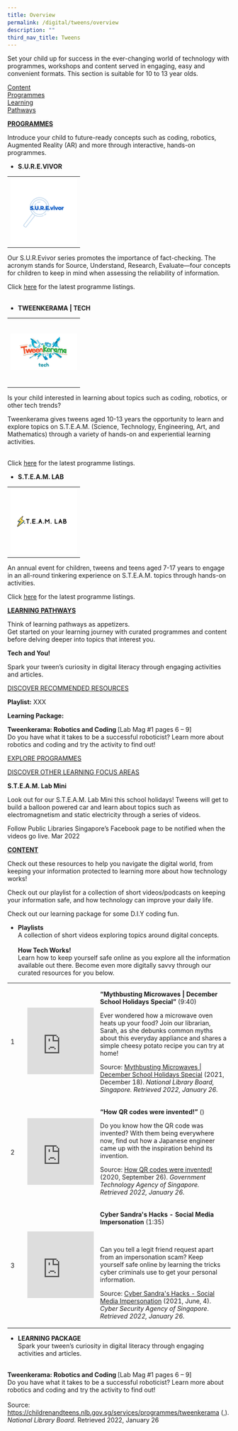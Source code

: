 ```yaml
---
title: Overview
permalink: /digital/tweens/overview
description: ""
third_nav_title: Tweens
---
```

Set your child up for success in the ever-changing world of technology with programmes, workshops and content served in engaging, easy and convenient formats. This section is suitable for 10 to 13 year olds.

<div class="row is-multiline">
  <div class="col is-one-third">
    <div class="clickbox is-sky-indigo">
      <a href="/digital/tweens/content">
        <span>Content</span>
      </a>
    </div>
  </div>
  <div class="col is-one-third">
    <div class="clickbox is-sky-indigo">
      <a href="/digital/tweens/programmes">
        <span>Programmes</span>
      </a>
    </div>
  </div>
  <div class="col is-one-third">
    <div class="clickbox is-sky-indigo">
      <a href="/digital/tweens/learning-pathways">
        <span>Learning<br>Pathways</span>
      </a>
    </div>
  </div>
</div>

<p><strong><u>PROGRAMMES</u></strong></p>
<p>Introduce your child to future-ready concepts such as coding, robotics, Augmented Reality (AR) and more through interactive, hands-on programmes.</p>
<ul>
<li><strong>S.U.R.E.VIVOR</strong></li>
</ul>
<table border="0" style="border-collapse: collapse; width: 35%;"><tbody><tr><td height="150" width="150"><img src="/images/digital/SUREvivor.jpg"></td></tr></tbody></table><p>Our S.U.R.Evivor series promotes the importance of fact-checking. The acronym stands for Source, Understand, Research, Evaluate—four concepts for children to keep in mind when assessing the reliability of information.&nbsp;</p>
<p>Click <u><a href="https://www.eventbrite.sg/o/golibrary-national-library-board-singapore-26735252849">here</a></u> for the latest programme listings.<br><br></p>
<ul>
<li><strong>TWEENKERAMA | TECH</strong></li>
</ul>
<table border="0" style="border-collapse: collapse; width: 45%;"><tbody><tr><td height="150" width="150"><img src="/images/digital/Digital-Prog-Children-02b.png"></td></tr></tbody></table>
<p>Is your child interested in learning about topics such as coding, robotics, or other tech trends?&nbsp;</p>
<p>Tweenkerama gives tweens aged 10-13 years the opportunity to learn and explore topics on S.T.E.A.M. (Science, Technology, Engineering, Art, and Mathematics) through a variety of hands-on and experiential learning activities.</p>
<p><br>Click <u><a href="https://www.eventbrite.sg/o/golibrary-national-library-board-singapore-26735252849">here</a></u> for the latest programme listings.</p>
<ul>
<li><strong>S.T.E.A.M. LAB</strong></li>
</ul>
<table border="0" style="border-collapse: collapse; width: 45%;"><tbody><tr><td height="150" width="150"><img src="images/digital/steamlab.jpg"></td></tr></tbody></table>
<p>An annual event for children, tweens and teens aged 7-17 years to engage in an all-round tinkering experience on S.T.E.A.M. topics through hands-on activities.</p>
<p>Click <u><a href="https://www.eventbrite.sg/o/golibrary-national-library-board-singapore-26735252849">here</a></u> for the latest programme listings.</p>
<p><strong><u>LEARNING PATHWAYS</u></strong></p>
<p>Think of learning pathways as appetizers. <br>Get started on your learning journey with curated programmes and content before delving deeper into topics that interest you.</p>
<p><strong>Tech and You!</strong></p>
<p>Spark your tween’s curiosity in digital literacy through engaging activities and articles.</p>
<p><u>DISCOVER RECOMMENDED RESOURCES</u></p>
<p><strong>Playlist:</strong> XXX</p>
<p><strong>Learning Package: </strong></p>
<p><strong>Tweenkerama: Robotics and Coding </strong>[Lab Mag #1 pages 6 – 9]<strong><br></strong>Do you have what it takes to be a successful roboticist? Learn more about robotics and coding and try the activity to find out!</p>
<p><u>EXPLORE PROGRAMMES</u></p>
<p><u>DISCOVER OTHER LEARNING FOCUS AREAS</u></p>
<p><strong>S.T.E.A.M. Lab Mini</strong></p>
<p>Look out for our S.T.E.A.M. Lab Mini this school holidays! Tweens will get to build a balloon powered car and learn about topics such as electromagnetism and static electricity through a series of videos.</p>
<p>Follow Public Libraries Singapore’s Facebook page to be notified when the videos go live. Mar 2022</p>
<p><strong><u>CONTENT</u></strong></p>
<p>Check out these resources to help you navigate the digital world, from keeping your information protected to learning more about how technology works!</p>
<p>Check out our playlist for a collection of short videos/podcasts on keeping your information safe, and how technology can improve your daily life.</p>
<p>Check out our learning package for some D.I.Y coding fun.</p>
<ul>
<li><strong>Playlists<br></strong>A collection of short videos exploring topics around digital concepts.<br><br><strong>How Tech Works!<br></strong>Learn how to keep yourself safe online as you explore all the information available out there. Become even more digitally savvy through our curated resources for you below.</li>
</ul>
<table width="602">
<tbody>
<tr>
<td width="35">
<p>1</p>
</td>
<td width="148">
<p><iframe allowfullscreen="" allow="accelerometer; autoplay; clipboard-write; encrypted-media; gyroscope; picture-in-picture" frameborder="0" title="YouTube video player" src="https://www.youtube.com/embed/H_rlit9yV4A" height="150" width="150"></iframe></p>
</td>
<td width="419">
<p><strong>“Mythbusting Microwaves | December School Holidays Special” </strong>(9:40)</p>
<p>Ever wondered how a microwave oven heats up your food? Join our librarian, Sarah, as she debunks common myths about this everyday appliance and shares a simple cheesy potato recipe you can try at home!</p>
<p>Source: <a href="https://youtu.be/H_rlit9yV4A">Mythbusting Microwaves | December School Holidays Special</a> (2021, December 18). <em>National Library Board, Singapore. Retrieved 2022, January 26.</em></p>
</td>
</tr>
<tr>
<td width="35">
<p>2</p>
</td>
<td width="148">
<p><iframe allowfullscreen="" allow="accelerometer; autoplay; clipboard-write; encrypted-media; gyroscope; picture-in-picture" frameborder="0" title="YouTube video player" src="https://www.youtube.com/embed/cswo_6kj0Ug" height="150" width="150"></iframe></p>
</td>
<td width="419">
<p><strong>“How QR codes were invented!” </strong>()</p>
<p>Do you know how the QR code was invented? With them being everywhere now, find out how a Japanese engineer came up with the inspiration behind its invention.</p>
<p>Source: <a href="https://youtu.be/cswo_6kj0Ug">How QR codes were invented!</a> (2020, September 26). <em>Government Technology Agency of Singapore. Retrieved 2022, January 26.</em></p>
</td>
</tr>
<tr>
<td width="35">
<p>3</p>
</td>
<td width="148">
<p><iframe allowfullscreen="" allow="accelerometer; autoplay; clipboard-write; encrypted-media; gyroscope; picture-in-picture" frameborder="0" title="YouTube video player" src="https://www.youtube.com/embed/Ta6qq7wnpcA" height="150" width="150"></iframe></p>
</td>
<td width="419">
<p><strong>Cyber Sandra's Hacks - Social Media Impersonation </strong>(1:35)</p>
<p>&nbsp;</p>
<p>Can you tell a legit friend request apart from an impersonation scam? Keep yourself safe online by learning the tricks cyber criminals use to get your personal information.</p>
<p>Source: <a href="https://youtu.be/Ta6qq7wnpcA">Cyber Sandra's Hacks - Social Media Impersonation</a> (2021, June, 4). <em>Cyber Security Agency of Singapore</em>. <em>Retrieved 2022, January 26.</em></p>
</td>
</tr>
</tbody>	
</table>
<ul>
<li><strong>LEARNING PACKAGE </strong><br>Spark your tween’s curiosity in digital literacy through engaging activities and articles.</li>
</ul>
<p><br><strong>Tweenkerama: Robotics and Coding </strong>[Lab Mag #1 pages 6 – 9]<strong><br></strong>Do you have what it takes to be a successful roboticist? Learn more about robotics and coding and try the activity to find out! <br><br>Source: <a href="https://childrenandteens.nlb.gov.sg/services/programmes/tweenkerama">https://childrenandteens.nlb.gov.sg/services/programmes/tweenkerama</a> (,). <em>National Library Board</em>. Retrieved 2022, January 26</p>